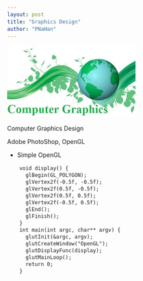 ```yaml
---
layout: post
title: "Graphics Design"
author: "PNaHan"
---
```


![grap](../images/graphics.jpg)

Computer Graphics Design

Adobe PhotoShop, OpenGL 



* Simple OpenGL
``` <OpenGL> 
    void display() {
      glBegin(GL_POLYGON);
      glVertex2f(-0.5f, -0.5f);
      glVertex2f(0.5f, -0.5f);
      glVertex2f(0.5f, 0.5f);
      glVertex2f(-0.5f, 0.5f);
      glEnd();
      glFinish();
    }
    int main(int argc, char** argv) {
      glutInit(&argc, argv);
      glutCreateWindow("OpenGL");
      glutDisplayFunc(display);
      glutMainLoop();
      return 0;
    }
```
